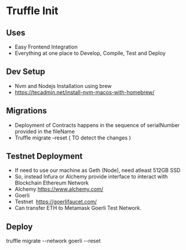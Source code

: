 # Truffle Init
##  Uses
- Easy Frontend Integration
- Everything at one place to Develop, Compile, Test and Deploy 

## Dev Setup

- Nvm and Nodejs Installation using brew 
- https://tecadmin.net/install-nvm-macos-with-homebrew/

## Migrations
- Deployment of Contracts happens in the sequence of serialNumber provided in the fileName 
- Truffle migrate –reset ( TO detect the changes ) 

## Testnet Deployment 
- If need to use our machine as Geth (Node), need atleast 512GB SSD
- So, instead Infura or Alchemy provide interface to interact with Blockchain Ethereum Network
- Alchemy
https://www.alchemy.com/
- Goerli
- Testnet 
​​ https://goerlifaucet.com/
- Can transfer ETH to Metamask Goerli Test Network.
## Deploy 
truffle migrate --network goerli --reset
